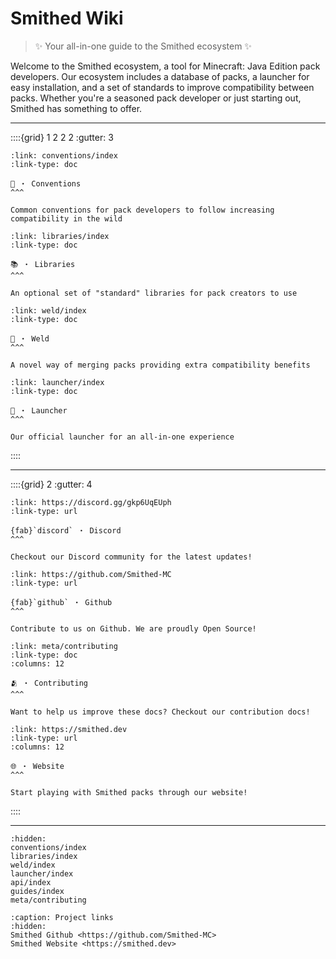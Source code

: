 # **Smithed Wiki**
> ✨ Your all-in-one guide to the Smithed ecosystem ✨

Welcome to the Smithed ecosystem, a tool for Minecraft: Java Edition pack developers. Our ecosystem includes a database of packs, a launcher for easy installation, and a set of standards to improve compatibility between packs. Whether you're a seasoned pack developer or just starting out, Smithed has something to offer.

-----

::::{grid} 1 2 2 2
:gutter: 3

```{grid-item-card}
:link: conventions/index
:link-type: doc

📙 ・ Conventions
^^^

Common conventions for pack developers to follow increasing compatibility in the wild
```

```{grid-item-card}
:link: libraries/index
:link-type: doc

📚 ・ Libraries
^^^

An optional set of "standard" libraries for pack creators to use
```

```{grid-item-card}
:link: weld/index
:link-type: doc

🔧 ・ Weld
^^^

A novel way of merging packs providing extra compatibility benefits
```

```{grid-item-card}
:link: launcher/index
:link-type: doc

📱 ・ Launcher
^^^

Our official launcher for an all-in-one experience
```

::::

-----

::::{grid} 2
:gutter: 4

```{grid-item-card}
:link: https://discord.gg/gkp6UqEUph
:link-type: url

{fab}`discord` ・ Discord
^^^

Checkout our Discord community for the latest updates!
```

```{grid-item-card}
:link: https://github.com/Smithed-MC
:link-type: url

{fab}`github` ・ Github
^^^

Contribute to us on Github. We are proudly Open Source!
```

```{grid-item-card}
:link: meta/contributing
:link-type: doc
:columns: 12

🫂 ・ Contributing
^^^

Want to help us improve these docs? Checkout our contribution docs!
```

```{grid-item-card}
:link: https://smithed.dev
:link-type: url
:columns: 12

🌐 ・ Website
^^^

Start playing with Smithed packs through our website!
```

::::

-----

```{toctree}
:hidden:
conventions/index
libraries/index
weld/index
launcher/index
api/index
guides/index
meta/contributing
```


```{toctree}
:caption: Project links
:hidden:
Smithed Github <https://github.com/Smithed-MC>
Smithed Website <https://smithed.dev>
```
